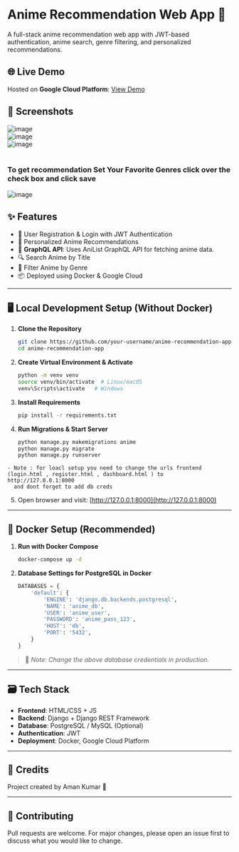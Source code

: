 
# Anime Recommendation Web App 🎌

A full-stack anime recommendation web app with JWT-based authentication, anime search, genre filtering, and personalized recommendations.

## 🌐 Live Demo

Hosted on **Google Cloud Platform**: [View Demo](http://34.100.160.93:5501/login.html)

## 📸 Screenshots

![image](https://github.com/user-attachments/assets/98977004-ba5f-4e27-896f-147ac69abcb7)
<br>
![image](https://github.com/user-attachments/assets/c57551f6-f410-47af-98c9-f0c984e531aa)
<br>
![image](https://github.com/user-attachments/assets/130aa991-0f26-49e1-834c-bbac39219b67)
<br>
<br>
### To get recommendation Set Your Favorite Genres click over the check box and click save
![image](https://github.com/user-attachments/assets/359d9bb8-aa17-4b30-ba66-d82437f831c2)



## ✨ Features

- 🔐 User Registration & Login with JWT Authentication
- 🧠 Personalized Anime Recommendations
- 🎯 **GraphQL API**: Uses AniList GraphQL API for fetching anime data.
- 🔍 Search Anime by Title
- 🎨 Filter Anime by Genre
- 📦 Deployed using Docker & Google Cloud

---

## 🖥️ Local Development Setup (Without Docker)

1. **Clone the Repository**

    ```bash
    git clone https://github.com/your-username/anime-recommendation-app.git
    cd anime-recommendation-app
    ```

2. **Create Virtual Environment & Activate**

    ```bash
    python -m venv venv
    source venv/bin/activate  # Linux/macOS
    venv\Scripts\activate   # Windows
    ```

3. **Install Requirements**

    ```bash
    pip install -r requirements.txt
    ```

4. **Run Migrations & Start Server**

    ```bash
    python manage.py makemigrations anime
    python manage.py migrate
    python manage.py runserver
    ```
```
- Note : for loacl setup you need to change the urls frontend (login.html , register.html , dashboard.html ) to http://127.0.0.1:8000
  and dont forget to add db creds 
```
5. Open browser and visit: [http://127.0.0.1:8000](http://127.0.0.1:8000)

---

## 🐳 Docker Setup (Recommended)

1. **Run with Docker Compose**

    ```bash
    docker-compose up -d
    ```

2. **Database Settings for PostgreSQL in Docker**

    ```python
    DATABASES = {
        'default': {
            'ENGINE': 'django.db.backends.postgresql',
            'NAME': 'anime_db',
            'USER': 'anime_user',
            'PASSWORD': 'anime_pass_123',
            'HOST': 'db',
            'PORT': '5432',
        }
    }
    ```

> 🔐 _Note: Change the above database credentials in production._

---

## 🗃️ Tech Stack

- **Frontend**: HTML/CSS + JS 
- **Backend**: Django + Django REST Framework
- **Database**: PostgreSQL / MySQL (Optional)
- **Authentication**: JWT
- **Deployment**: Docker, Google Cloud Platform

---

## 🧠 Credits

Project created by Aman Kumar 🚀

---

## 🤝 Contributing

Pull requests are welcome. For major changes, please open an issue first to discuss what you would like to change.


